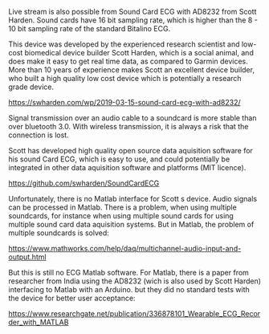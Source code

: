 
   Live stream is also possible from Sound Card ECG with AD8232 from Scott Harden. Sound cards have 16 bit sampling rate, which is higher than the 8 - 10 bit sampling rate of the standard Bitalino ECG.
  
  This device was developed by the experienced research scientist and low-cost biomedical device builder Scott Harden, which is a social animal, and does make it easy to get real time data, as compared to Garmin devices. More than 10 years of experience makes Scott an excellent device builder, who built a high quality low cost device which is potentially a research grade device.
  
  https://swharden.com/wp/2019-03-15-sound-card-ecg-with-ad8232/
  
  Signal transmission over an audio cable to a soundcard is more stable than over bluetooth 3.0. With wireless transmission, it is always a risk that the connection is lost.
  
  Scott has developed high quality open source data aquisition software for his sound Card ECG, which is easy to use, and could potentially be integrated in other data aquisition software and platforms (MIT licence).
  
  https://github.com/swharden/SoundCardECG

Unfortunately, there is no Matlab interface for Scott s device. Audio signals can be processed in Matlab. There is a problem, when using multiple soundcards, for instance when using multiple sound cards for using multiple sound card data aquisition systems. But in Matlab, the problem of multiple soundcards is solved:

https://www.mathworks.com/help/daq/multichannel-audio-input-and-output.html

But this is still no ECG Matlab software. For Matlab, there is a paper from researcher from India using the AD8232 (wich is also used by Scott Harden) interfacing to Matlab with an Arduino. but they did no standard tests with the device for better user acceptance:

https://www.researchgate.net/publication/336878101_Wearable_ECG_Recorder_with_MATLAB
